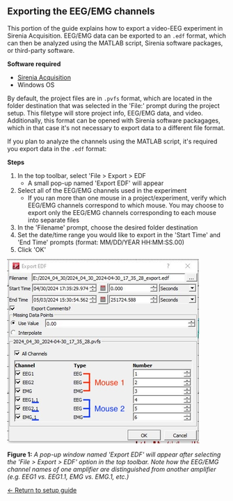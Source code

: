 ## Exporting the EEG/EMG channels

This portion of the guide explains how to export a video-EEG experiment in Sirenia Acquisition. EEG/EMG data can be exported to an `.edf` format, which can then be analyzed using the MATLAB script, Sirenia software packages, or third-party software.

**Software required**
- [Sirenia Acquisition](https://www.pinnaclet.com/sirenia-download.html)
- Windows OS

By default, the project files are in `.pvfs` format, which are located in
the folder destination that was selected in the 'File:' prompt during the
project setup. This filetype will store project info, EEG/EMG data, and video. Additionally, this format can be opened with Sirenia software packagages, which in that case it's not necessary to export data to a different file format.

If you plan to analyze the channels using the MATLAB script, it's
required you export data in the `.edf` format:

**Steps**
1. In the top toolbar, select 'File > Export > EDF
    * A small pop-up named 'Export EDF' will appear
2. Select all of the EEG/EMG channels used in the experiment
    * If you ran more than one mouse in a project/experiment, verify which EEG/EMG channels correspond to which mouse. You may choose to export only the EEG/EMG channels corresponding to each mouse into separate files
3. In the 'Filename' prompt, choose the desired folder destination
4. Set the date/time range you would like to export in the 'Start Time' and 'End Time' prompts (format: MM/DD/YEAR HH:MM:SS.00)
4. Click 'OK'

![Export EDF pop-up window](https://raw.githubusercontent.com/GergelyTuri/chronicSleepRecordings/master/images/export-edf.JPG)

**Figure 1:** _A pop-up window named 'Export EDF' will appear after selecting the 'File > Export > EDF' option in the top toolbar. Note how the EEG/EMG channel names of one amplifier are distinguished from another amplifier (e.g. EEG1 vs. EEG1.1, EMG vs. EMG.1, etc.)_

[← Return to setup guide](../readme.md#setup-guide)